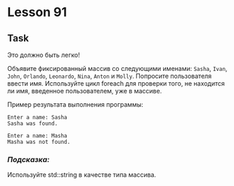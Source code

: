 # Lesson 91

## Task
Это должно быть легко!

Объявите фиксированный массив со следующими именами: `Sasha`, `Ivan`, `John`, `Orlando`, `Leonardo`, `Nina`, `Anton` и `Molly`. Попросите пользователя ввести имя. Используйте цикл foreach для проверки того, не находится ли имя, введенное пользователем, уже в массиве.

Пример результата выполнения программы:
```
Enter a name: Sasha
Sasha was found.

Enter a name: Masha
Masha was not found.
```

### ***Подсказка:***
Используйте std::string в качестве типа массива.